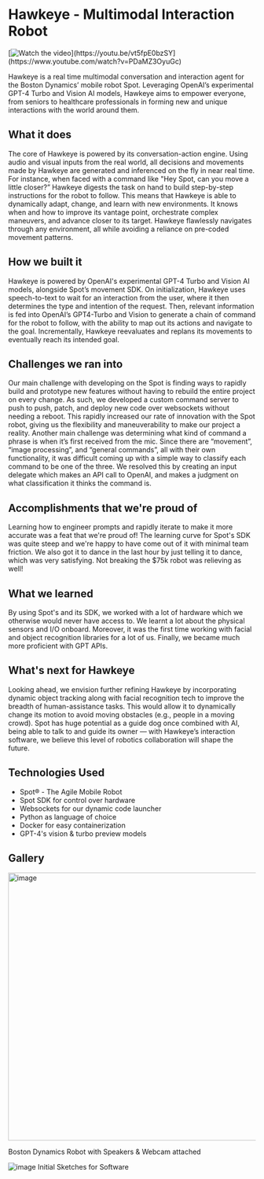 # Hawkeye - Multimodal Interaction Robot

[![Watch the video]([https://i.stack.imgur.com/Vp2cE.png](https://github.com/darryltanzil/spot-boston-dynamics/assets/5387769/54f19158-6752-4d41-ad5a-896e53d35a31))](https://youtu.be/vt5fpE0bzSY](https://www.youtube.com/watch?v=PDaMZ3OyuGc)

Hawkeye is a real time multimodal conversation and interaction agent for the Boston Dynamics’ mobile robot Spot. Leveraging OpenAI’s experimental GPT-4 Turbo and Vision AI models, Hawkeye aims to empower everyone, from seniors to healthcare professionals in forming new and unique interactions with the world around them. 

## What it does
The core of Hawkeye is powered by its conversation-action engine. Using audio and visual inputs from the real world, all decisions and movements made by Hawkeye are generated and inferenced on the fly in near real time. For instance, when faced with a command like "Hey Spot, can you move a little closer?” Hawkeye digests the task on hand to build step-by-step instructions for the robot to follow. This means that Hawkeye is able to dynamically adapt, change, and learn with new environments. It knows when and how to improve its vantage point, orchestrate complex maneuvers, and advance closer to its target. Hawkeye flawlessly navigates through any environment, all while avoiding a reliance on pre-coded movement patterns.

## How we built it

Hawkeye is powered by OpenAI's experimental GPT-4 Turbo and Vision AI models, alongside Spot’s movement SDK. On initialization, Hawkeye uses speech-to-text to wait for an interaction from the user, where it then determines the type and intention of the request. Then, relevant information is fed into OpenAI’s GPT4-Turbo and Vision to generate a chain of command for the robot to follow, with the ability to map out its actions and navigate to the goal. Incrementally, Hawkeye reevaluates and replans its movements to eventually reach its intended goal. 

## Challenges we ran into
Our main challenge with developing on the Spot is finding ways to rapidly build and prototype new features without having to rebuild the entire project on every change. As such, we developed a custom command server to push to push, patch, and deploy new code over websockets without needing a reboot. This rapidly increased our rate of innovation with the Spot robot, giving us the flexibility and maneuverability to make our project a reality.
Another main challenge was determining what kind of command a phrase is when it’s first received from the mic. Since there are “movement”, “image processing”, and “general commands”, all with their own functionality, it was difficult coming up with a simple way to classify each command to be one of the three. We resolved this by creating an input delegate which makes an API call to OpenAI, and makes a judgment on what classification it thinks the command is.

## Accomplishments that we're proud of
Learning how to engineer prompts and rapidly iterate to make it more accurate was a feat that we're proud of! The learning curve for Spot's SDK was quite steep and we're happy to have come out of it with minimal team friction. We also got it to dance in the last hour by just telling it to dance, which was very satisfying. Not breaking the $75k robot was relieving as well!

## What we learned
By using Spot's and its SDK, we worked with a lot of hardware which we otherwise would never have access to. We learnt a lot about the physical sensors and I/O onboard. Moreover, it was the first time working with facial and object recognition libraries for a lot of us. Finally, we became much more proficient with GPT APIs.

## What's next for Hawkeye
Looking ahead, we envision further refining Hawkeye by incorporating dynamic object tracking along with facial recognition tech to improve the breadth of human-assistance tasks. This would allow it to dynamically change its motion to avoid moving obstacles (e.g., people in a moving crowd). Spot has huge potential as a guide dog once combined with AI, being able to talk to and guide its owner — with Hawkeye’s interaction software, we believe this level of robotics collaboration will shape the future.

## Technologies Used
* Spot® - The Agile Mobile Robot
* Spot SDK for control over hardware
* Websockets for our dynamic code launcher
* Python as language of choice
* Docker for easy containerization
* GPT-4's vision & turbo preview models


## Gallery
<img width="545" alt="image" src="https://github.com/darryltanzil/spot-boston-dynamics/assets/5387769/cdf53bf4-1ad2-40d3-9717-0880b02d24f3">

Boston Dynamics Robot with Speakers & Webcam attached

![image](https://github.com/darryltanzil/spot-boston-dynamics/assets/5387769/a18ae56c-429d-48d2-a604-e42640652cad)
Initial Sketches for Software
